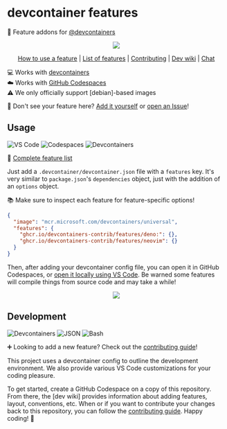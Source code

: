 # devcontainer features

🧰 Feature addons for [@devcontainers]

<div align="center">

![](https://i.imgur.com/VgiY81S.png)

<!-- prettier-ignore -->
[How to use a feature](https://code.visualstudio.com/blogs/2022/09/15/dev-container-features#_adding-features-to-your-dev-container)
| [List of features](https://github.com/devcontainers-contrib/features/tree/main/src) <!-- CHANGE THIS TO GITHUB PAGES WHEN #284 IS MERGED! -->
| [Contributing](https://github.com/devcontainers-contrib/features/blob/main/CONTRIBUTING.md)
| [Dev wiki](https://github.com/devcontainers-contrib/features/wiki)
| [Chat](https://gitter.im/devcontainers-contrib/community)

</div>

💻 Works with [devcontainers] \
☁️ Works with [GitHub Codespaces] \
⚠️ We only officially support [debian]-based images

👀 Don't see your feature here? [Add it yourself] or [open an Issue]!

## Usage

![VS Code](https://img.shields.io/static/v1?style=for-the-badge&message=VS+Code&color=007ACC&logo=Visual+Studio+Code&logoColor=FFFFFF&label=)
![Codespaces](https://img.shields.io/static/v1?style=for-the-badge&message=Codespaces&color=181717&logo=GitHub&logoColor=FFFFFF&label=)
![Devcontainers](https://img.shields.io/static/v1?style=for-the-badge&message=Devcontainers&color=2496ED&logo=Docker&logoColor=FFFFFF&label=)

📄 [Complete feature list]

Just add a `.devcontainer/devcontainer.json` file with a `features` key. It's
very similar to `package.json`'s `dependencies` object, just with the addition
of an `options` object.

📚 Make sure to inspect each feature for feature-specific options!

```json
{
  "image": "mcr.microsoft.com/devcontainers/universal",
  "features": {
    "ghcr.io/devcontainers-contrib/features/deno:": {},
    "ghcr.io/devcontainers-contrib/features/neovim": {}
  }
}
```

Then, after adding your devcontainer config file, you can open it in GitHub
Codespaces, or [open it locally using VS Code]. Be warned some features will
compile things from source code and may take a while!

<div align="center">

![](https://i.imgur.com/JMdowst.png)

</div>

## Development

![Devcontainers](https://img.shields.io/static/v1?style=for-the-badge&message=Devcontainers&color=2496ED&logo=Docker&logoColor=FFFFFF&label=)
![JSON](https://img.shields.io/static/v1?style=for-the-badge&message=JSON&color=000000&logo=JSON&logoColor=FFFFFF&label=)
![Bash](https://img.shields.io/static/v1?style=for-the-badge&message=Bash&color=4EAA25&logo=GNU+Bash&logoColor=FFFFFF&label=)

➕ Looking to add a new feature? Check out the [contributing guide]!

This project uses a devcontainer config to outline the development environment.
We also provide various VS Code customizations for your coding pleasure.

To get started, create a GitHub Codespace on a copy of this repository. From
there, the [dev wiki] provides information about adding features, layout,
conventions, etc. When or if you want to contribute your changes back to this
repository, you can follow the [contributing guide]. Happy coding! 👋

<!-- prettier-ignore-start -->
[@devcontainers]: https://github.com/devcontainers
[add it yourself]: https://github.com/devcontainers-contrib/features/wiki/How-to-add-a-feature
[open an issue]: https://github.com/devcontainers-contrib/features/issues/new
[complete feature list]: https://github.com/devcontainers-contrib/features/tree/main/src
[open it locally using vs code]: https://code.visualstudio.com/docs/devcontainers/containers#_quick-start-open-an-existing-folder-in-a-container
[contributing guide]: CONTRIBUTING.md
[devcontainers]: https://containers.dev/
[github codespaces]: https://github.com/features/codespaces
<!-- prettier-ignore-end -->
